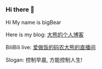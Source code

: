 ### Hi there 👋

Hi My name is bigBear

Here is my blog: [大熊的个人博客](http://blog.pulsating.cn/)

BiliBili live: [爱做饭的码农大熊的直播间](http://live.bilibili.com/14624352)

Slogan: 控制早晨, 方能控制人生!

<!--
**liuxiaoyucc/liuxiaoyucc** is a ✨ _special_ ✨ repository because its `README.md` (this file) appears on your GitHub profile.

Here are some ideas to get you started:

- 🔭 I’m currently working on ...
- 🌱 I’m currently learning ...
- 👯 I’m looking to collaborate on ...
- 🤔 I’m looking for help with ...
- 💬 Ask me about ...
- 📫 How to reach me: ...
- 😄 Pronouns: ...
- ⚡ Fun fact: ...
-->
